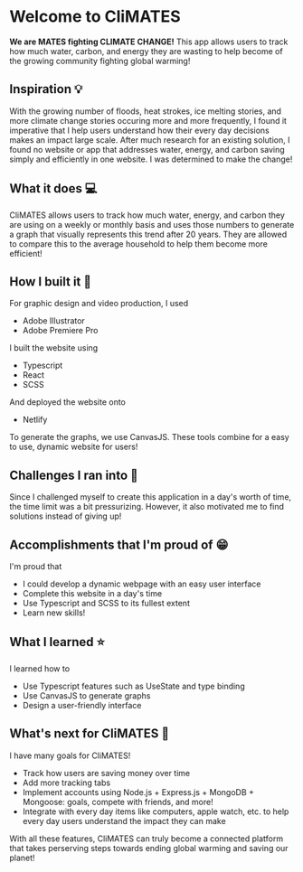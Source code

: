 # Welcome to CliMATES
**We are MATES fighting CLIMATE CHANGE!**
This app allows users to track how much water, carbon, and energy they are wasting to help become of the growing community fighting global warming!

## Inspiration 💡
With the growing number of floods, heat strokes, ice melting stories, and more climate change stories occuring more and more frequently, I found it imperative that I help users understand how their every day decisions makes an impact large scale. After much research for an existing solution, I found no website or app that addresses water, energy, and carbon saving simply and efficiently in one website. I was determined to make the change!

## What it does 💻
CliMATES allows users to track how much water, energy, and carbon they are using on a weekly or monthly basis and uses those numbers to generate a graph that visually represents this trend after 20 years. They are allowed to compare this to the average household to help them become more efficient!

## How I built it 🔧
For graphic design and video production, I used
* Adobe Illustrator
* Adobe Premiere Pro

I built the website using
* Typescript
* React
* SCSS

And deployed the website onto
* Netlify

To generate the graphs, we use CanvasJS. These tools combine for a easy to use, dynamic website for users!

## Challenges I ran into 🤔
Since I challenged myself to create this application in a day's worth of time, the time limit was a bit pressurizing. However, it also motivated me to find solutions instead of giving up!

## Accomplishments that I'm proud of 😁
I'm proud that
* I could develop a dynamic webpage with an easy user interface
* Complete this website in a day's time
* Use Typescript and SCSS to its fullest extent
* Learn new skills!

## What I learned ⭐
I learned how to
* Use Typescript features such as UseState and type binding
* Use CanvasJS to generate graphs
* Design a user-friendly interface

## What's next for CliMATES 🎯
I have many goals for CliMATES!
* Track how users are saving money over time
* Add more tracking tabs
* Implement accounts using Node.js + Express.js + MongoDB + Mongoose: goals, compete with friends, and more!
* Integrate with every day items like computers, apple watch, etc. to help every day users understand the impact they can make

With all these features, CliMATES can truly become a connected platform that takes perserving steps towards ending global warming and saving our planet!